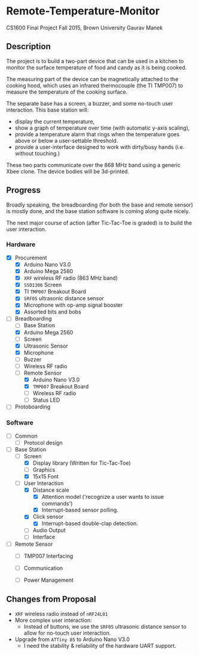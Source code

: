 # Remote-Temperature-Monitor
CS1600 Final Project
Fall 2015, Brown University
Gaurav Manek <gmanek>

## Description

The project is to build a two-part device that can be used in a kitchen to monitor the surface temperature of food and candy as it is being cooked.

The measuring part of the device can be magnetically attached to the cooking hood, which uses an infrared thermocouple (the TI TMP007) to measure the temperature of the cooking surface. 

The separate base has a screen, a buzzer, and some no-touch user interaction. This base station will: 
 - display the current temperature,
 - show a graph of temperature over time (with automatic y-axis scaling), 
 - provide a temperature alarm that rings when the temperature goes above or below a user-settable threshold.
 - provide a user-interface designed to work with dirty/busy hands (i.e. without touching.)

These two parts communicate over the 868 MHz band using a generic Xbee clone. The device bodies will be 3d-printed.

## Progress

Broadly speaking, the breadboarding (for both the base and remote sensor) is mostly done, and the base station software is coming along quite nicely.

The next major course of action (after Tic-Tac-Toe is graded) is to build the user interaction.

### Hardware
 - [X] Procurement
   - [X] Arduino Nano V3.0
   - [X] Arduino Mega 2560
   - [X] `XRF` wireless RF radio (863 MHz band)
   - [X] `SSD1306` Screen
   - [X] TI `TMP007` Breakout Board
   - [X] `SRF05` ultrasonic distance sensor
   - [X] Microphone with op-amp signal booster
   - [X] Assorted bits and bobs
 - [ ] Breadboarding
     - [ ] Base Station
     - [X] Arduino Mega 2560
     - [ ] Screen
     - [X] Ultrasonic Sensor
     - [X] Microphone
     - [ ] Buzzer
     - [ ] Wireless RF radio
   - [ ] Remote Sensor
     - [X] Arduino Nano V3.0
     - [X] `TMP007` Breakout Board
     - [ ] Wireless RF radio
     - [ ] Status LED
 - [ ] Protoboarding
  
### Software

 - [ ] Common
   - [ ] Protocol design
 - [ ] Base Station
   - [ ] Screen
     - [X] Display library (Written for Tic-Tac-Toe)
     - [ ] Graphics
     - [X] 15x15 Font
   - [ ] User Interaction
     - [X] Distance scale
       - [X] Attention model ('recognize a user wants to issue commands')
       - [X] Interrupt-based sensor polling.
     - [X] Click sensor
       - [X] Interrupt-based double-clap detection.
     - [ ] Audio Output
     - [ ] Interface
 - [ ] Remote Sensor
   - [ ] TMP007 Interfacing
   - [ ] Communication 
   - [ ] Power Management


## Changes from Proposal
 - `XRF` wireless radio instead of `nRF24L01`
 - More complex user interaction:
    - Instead of buttons, we use the `SRF05` ultrasonic distance sensor to allow for no-touch user interaction.
 - Upgrade from `ATTiny 85` to Arduino Nano V3.0
    - I need the stability & reliability of the hardware UART support.
